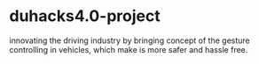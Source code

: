 # duhacks4.0-project
innovating the driving industry by bringing concept of the gesture controlling in vehicles, which make is more safer and hassle free.
